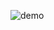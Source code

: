 ![demo](https://github.com/DhruvinBhalala/Convert-the-First-Letter-of-a-String-into-UpperCase/assets/142414337/ad36e3b1-b7a8-4844-af41-c13555f8d7b3)
